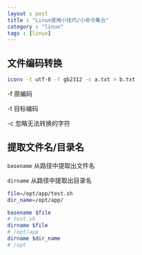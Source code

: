 ```yaml
---
layout : post
title : "Linux使用小技巧/小命令集合"
category : "linux"
tags : [linux]
---
```


## 文件编码转换

```sh
iconv -t utf-8 -f gb2312 -c a.txt > b.txt
```

-f  原编码

-t  目标编码

-c 忽略无法转换的字符

## 提取文件名/目录名

`basename` 从路径中提取出文件名

`dirname` 从路径中提取出目录名

```sh
file=/opt/app/test.sh
dir_name=/opt/app/

basename $file
# test.sh
dirname $file
# /opt/app
dirname $dir_name
# /opt
```
